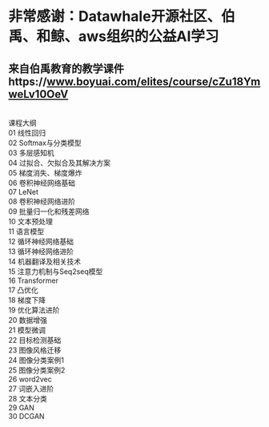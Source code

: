 # 非常感谢：Datawhale开源社区、伯禹、和鲸、aws组织的公益AI学习
## 来自伯禹教育的教学课件https://www.boyuai.com/elites/course/cZu18YmweLv10OeV
<br>
课程大纲<br>
01     线性回归<br>
02     Softmax与分类模型<br>
03     多层感知机<br>
04     过拟合、欠拟合及其解决方案<br>
05     梯度消失、梯度爆炸<br>
06     卷积神经网络基础<br>
07     LeNet<br>
08     卷积神经网络进阶<br>
09     批量归一化和残差网络<br>
10    文本预处理<br>
11    语言模型<br>
12    循环神经网络基础<br>
13    循环神经网络进阶<br>
14    机器翻译及相关技术<br>
15    注意力机制与Seq2seq模型<br>
16    Transformer<br>
17    凸优化<br>
18    梯度下降<br>
19    优化算法进阶<br>
20    数据增强<br>
21    模型微调<br>
22    目标检测基础<br>
23    图像风格迁移<br>
24    图像分类案例1<br>
25    图像分类案例2<br>
26    word2vec<br>
27    词嵌入进阶<br>
28    文本分类<br>
29    GAN<br>
30    DCGAN<br>
